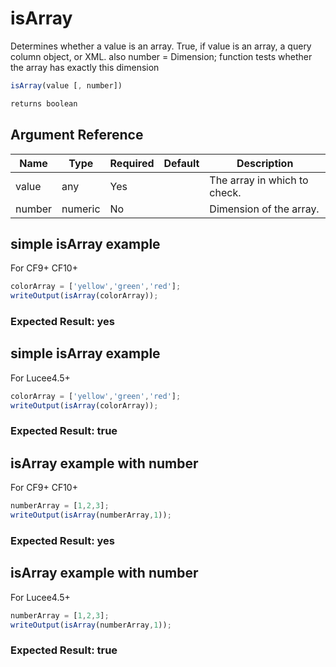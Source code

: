 # isArray

Determines whether a value is an array.
 True, if value is an array, a query column object, or XML.
 also number = Dimension; function tests whether the array has
 exactly this dimension

```javascript
isArray(value [, number])
```

```javascript
returns boolean
```

## Argument Reference

| Name | Type | Required | Default | Description |
| --- | --- | --- | --- | --- |
| value | any | Yes |  | The array in which to check. |
| number | numeric | No |  | Dimension of the array. |

## simple isArray example

For CF9+ CF10+

```javascript
colorArray = ['yellow','green','red'];
writeOutput(isArray(colorArray));
```

### Expected Result: yes

## simple isArray example

For Lucee4.5+

```javascript
colorArray = ['yellow','green','red'];
writeOutput(isArray(colorArray));
```

### Expected Result: true

## isArray example with number

For CF9+ CF10+

```javascript
numberArray = [1,2,3];
writeOutput(isArray(numberArray,1));
```

### Expected Result: yes

## isArray example with number

For Lucee4.5+

```javascript
numberArray = [1,2,3];
writeOutput(isArray(numberArray,1));
```

### Expected Result: true
